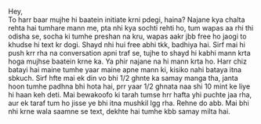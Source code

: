Hey,            
To harr baar mujhe hi baatein initiate krni pdegi, haina?
Najane kya chalta rehta hai tumhare mann me, pta nhi kya sochti rehti ho, tum wapas aa rhi thi odisha se, socha ki tumhe preshan na kru, wapas aakr jbb free ho jaogi to khudse hi text kr dogi.
Shayd nhi hui free abhi tkk, badhiya hai.
Sirf mai hi push krr rha na conversation apni traf se, tujhe to shayd hi kabhi mann krta hoga mujhse baatein krne ka. Ya phir najane na hi mann krta ho.
Harr chiz batayi hai maine tumhe yaar maine apne mann ki, kisiko nahi bataya itna sbkuch.
Sirf hfte mai ek din vo bhi 1/2 ghnte ka samay manga tha, janta hoon tumhe padhna bhi hota hai, prr yaar 1/2 ghnata naa shi 10 mint ke liye hi haan keh deti. Mai bewakoofo ki tarah tumse hrr hafta yhi puchte jaa rha, aur ek taraf tum ho jisse ye bhi itna mushkil lgg rha.
Rehne do abb. Mai bhi nhi krne wala saamne se text, dekhte hai tumhe kbb samay milta hai.
